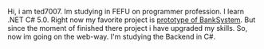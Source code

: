Hi, i am ted7007. Im studying in FEFU on programmer profession. 
I learn .NET C# 5.0. 
Right now my favorite project is [prototype of BankSystem](https://github.com/ted7007/BankSystem).
But since the moment of finished there project i have upgraded my skills.
So, now im going on the web-way. I'm studying the Backend in C#.

<!---
ted7007/ted7007 is a ✨ special ✨ repository because its `README.md` (this file) appears on your GitHub profile.
You can click the Preview link to take a look at your changes.
--->

